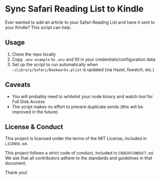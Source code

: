 # Sync Safari Reading List to Kindle

Ever wanted to add an article to your Safari Reading List and have it sent to your Kindle? This script can help.

## Usage

1. Clone the repo locally
2. Copy `.env-example` to `.env` and fill in your credentials/configuration data
3. Set up the script to run automatically when `~/Library/Safari/Bookmarks.plist` is updated (via Hazel, fswatch, etc.)

## Caveats

+ You will probably need to whitelist your node binary and watch tool for Full Disk Access
+ The script makes no effort to prevent duplicate sends (this will be improved in the future)

## License & Conduct

This project is licensed under the terms of the MIT License, included in `LICENSE.md`.

This project follows a strict code of conduct, included in `CODEOFCONDUCT.md`. We ask that all contributors adhere to the standards and guidelines in that document.

Thank you!
